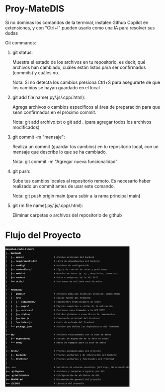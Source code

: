 # Proy-MateDIS 

Si no dominas los comandos de la terminal, instalen Github Copilot en extensiones, y con "Ctrl+I" pueden usarlo como una IA para resolver sus dudas

Git commands:

1) git status:

    Muestra el estado de los archivos en tu repositorio, es decir, qué archivos han cambiado, cuáles están listos para ser confirmados (commits) y cuáles no.
    
    Nota: Si no detecta los cambios presiona Ctrl+S para asegurarte de que los cambios se hayan guardado en el local

2) git add file name(.py/.js/.cpp/.html):

    Agrega archivos o cambios específicos al área de preparación para que sean confirmados en el próximo commit.
    
    Nota: git add archivo.txt o git add . (para agregar todos los archivos modificados)

3) git commit -m "mensaje":

    Realiza un commit (guardar los cambios) en tu repositorio local, con un mensaje que describe lo que se ha cambiado.

    Nota: git commit -m "Agregar nueva funcionalidad"

4) git push:

    Sube tus cambios locales al repositorio remoto. Es necesario haber realizado un commit antes de usar este comando.

    Nota: git push origin main (para subir a la rama principal main)

5) git rm file name(.py/.js/.cpp/.html):

    Eliminar carpetas o archivos del repositorio de github


# Flujo del Proyecto


<img src="./frontend/public/Flujo%20Proy.png" alt="Logo" width="400" />
